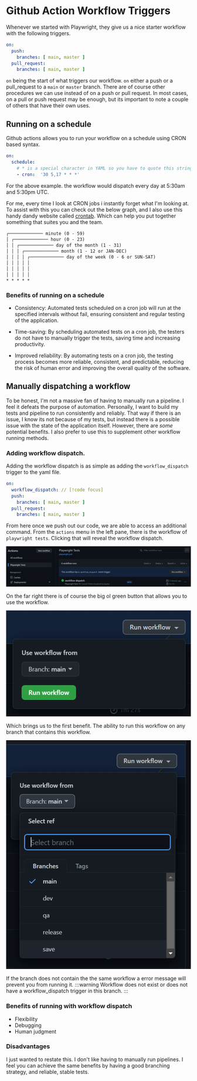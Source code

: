 # Github Action Workflow Triggers

Whenever we started with Playwright, they give us a nice starter workflow with the following triggers.

```yaml
on:
  push:
    branches: [ main, master ]
  pull_request:
    branches: [ main, master ]
```
`on` being the start of what triggers our workflow. `on` either a push or a pull_request to a `main` or `master` branch. There are of course other procedures we can use instead of on a push or pull request. In most cases, on a pull or push request may be enough, but its important to note a couple of others that have their own uses.

## Running on a schedule
Github actions allows you to run your workflow on a schedule using CRON based syntax. 

```yaml
on:
  schedule:
    # * is a special character in YAML so you have to quote this string
    - cron:  '30 5,17 * * *'
```
For the above example. the workflow would dispatch every day at 5:30am and 5:30pm UTC.

For me, every time I look at CRON jobs i instantly forget what I'm looking at. To assist with this you can check out the below graph, and I also use this handy dandy website called [crontab](https://crontab.guru/). Which can help you put together something that suites you and the team.

```
┌───────────── minute (0 - 59)
│ ┌───────────── hour (0 - 23)
│ │ ┌───────────── day of the month (1 - 31)
│ │ │ ┌───────────── month (1 - 12 or JAN-DEC)
│ │ │ │ ┌───────────── day of the week (0 - 6 or SUN-SAT)
│ │ │ │ │
│ │ │ │ │
│ │ │ │ │
* * * * *
```

### Benefits of running on a schedule
* Consistency: Automated tests scheduled on a cron job will run at the specified intervals without fail, ensuring consistent and regular testing of the application.

* Time-saving: By scheduling automated tests on a cron job, the testers do not have to manually trigger the tests, saving time and increasing productivity.

* Improved reliability: By automating tests on a cron job, the testing process becomes more reliable, consistent, and predictable, reducing the risk of human error and improving the overall quality of the software.

## Manually dispatching a workflow
To be honest, I'm not a massive fan of having to manually run a pipeline. I feel it defeats the purpose of automation. Personally, I want to build my tests and pipeline to run consistently and reliably. That way if there is an issue, I know its not because of my tests, but instead there is a possible issue with the state of the application itself. However, there are *some* potential benefits. I also prefer to use this to supplement other workflow running methods.

### Adding workflow dispatch.
Adding the workflow dispatch is as simple as adding the `workflow_dispatch` trigger to the yaml file.

```yaml
on:
  workflow_dispatch: // [!code focus]
  push:
    branches: [ main, master ]
  pull_request:
    branches: [ main, master ]
```

From here once we push out our code, we are able to access an additional command. From the `actions` menu in the left pane, there is the workflow of `playwright tests`. Clicking that will reveal the workflow dispatch.

![](/workflowDispatch.png)

On the far right there is of course the big ol green button that allows you to use the workflow.

![](/runWorkflow1.png)

Which brings us to the first benefit. The ability to run this workflow on any branch that contains this workflow. 


![](/runWorkflow.png)

If the branch does not contain the the same workflow a error message will prevent you from running it.
:::warning
Workflow does not exist or does not have a workflow_dispatch trigger in this branch.
:::

### Benefits of running with workflow dispatch

* Flexibility
* Debugging
* Human judgment

### Disadvantages

I just wanted to restate this. I don't like having to manually run pipelines. I feel you can achieve the same  benefits by having a good branching strategy, and reliable, stable tests.